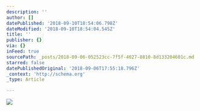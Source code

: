 ```yaml
---
description: ''
author: []
datePublished: '2018-09-10T18:54:06.798Z'
dateModified: '2018-09-10T18:54:04.545Z'
title: ''
publisher: {}
via: {}
inFeed: true
sourcePath: _posts/2018-09-06-052523cc-7f5f-4027-8810-8d133204601c.md
starred: false
datePublishedOriginal: '2018-09-06T17:55:18.796Z'
_context: 'http://schema.org'
_type: Article

---
```

![](https://the-grid-user-content.s3-us-west-2.amazonaws.com/91d2cc63-030c-4b9f-a9b2-cf3f3f9377b1.jpg)